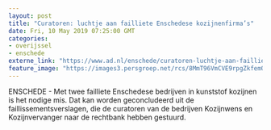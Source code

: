 ```yaml
---
layout: post
title: "Curatoren: luchtje aan failliete Enschedese kozijnenfirma’s"
date: Fri, 10 May 2019 07:25:00 GMT
categories: 
- overijssel 
- enschede 
externe_link: "https://www.ad.nl/enschede/curatoren-luchtje-aan-failliete-enschedese-kozijnenfirma-s~a138da70/"
feature_image: "https://images3.persgroep.net/rcs/8MmT96VmCVE9rpgZkfemOX-QkAQ/diocontent/147578900/_fitwidth/400/?appId=21791a8992982cd8da851550a453bd7f&quality=0.7"
---
```


ENSCHEDE - Met twee failliete Enschedese bedrijven in kunststof kozijnen is het nodige mis. Dat kan worden geconcludeerd uit de faillissementsverslagen, die de curatoren van de bedrijven Kozijnwens en Kozijnvervanger naar de rechtbank hebben gestuurd.
